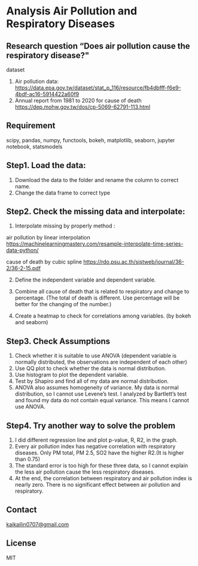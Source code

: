 Analysis Air Pollution and Respiratory Diseases
===
Research question “Does air pollution cause the respiratory disease?"
---
dataset
1.	Air pollution data: https://data.epa.gov.tw/dataset/stat_p_116/resource/fb4dbfff-f6e9-4bdf-ac16-5914422a60f9
2.	Annual report from 1981 to 2020 for cause of death https://dep.mohw.gov.tw/dos/cp-5069-62791-113.html

Requirement
---
scipy,
pandas,
numpy,
functools,
bokeh,
matplotlib,
seaborn,
jupyter notebook,
statsmodels

Step1. Load the data:
---
1.	Download the data to the folder and rename the column to correct name.
2.	Change the data frame to correct type

Step2. Check the missing data and interpolate:
---
1.	Interpolate missing by properly method :

air pollution by linear interpolation https://machinelearningmastery.com/resample-interpolate-time-series-data-python/

cause of death by cubic spline https://rdo.psu.ac.th/sjstweb/journal/36-2/36-2-15.pdf

2.	Define the independent variable and dependent variable.

3.	Combine all cause of death that is related to respiratory and change to percentage. (The total of death is different. Use percentage will be better for the changing of the number.)

4.	Create a heatmap to check for correlations among variables. (by bokeh and seaborn)

Step3. Check Assumptions
---
1.	Check whether it is suitable to use ANOVA (dependent variable is normally distributed, the observations are independent of each other)
2.	Use QQ plot to check whether the data is normal distribution.
3.	Use histogram to plot the dependent variable.
4.	Test by Shapiro and find all of my data are normal distribution.
5.	ANOVA also assumes homogeneity of variance. My data is normal distribution, so I cannot use Levene’s test. I analyzed by Bartlett’s test and found my data do not contain equal variance. This means I cannot use ANOVA.

Step4. Try another way to solve the problem
---
1.	I did different regression line and plot p-value, R, R2, in the graph.
2.	Every air pollution index has negative correlation with respiratory diseases. Only PM total, PM 2.5, SO2 have the higher R2.(It is higher than 0.75)
3.	The standard error is too high for these three data, so I cannot explain the less air pollution cause the less respiratory diseases.
4.	At the end, the correlation between respiratory and air pollution index is nearly zero. There is no significant effect between air pollution and respiratory.

Contact
---
kaikailin0707@gmail.com

License
---
MIT
